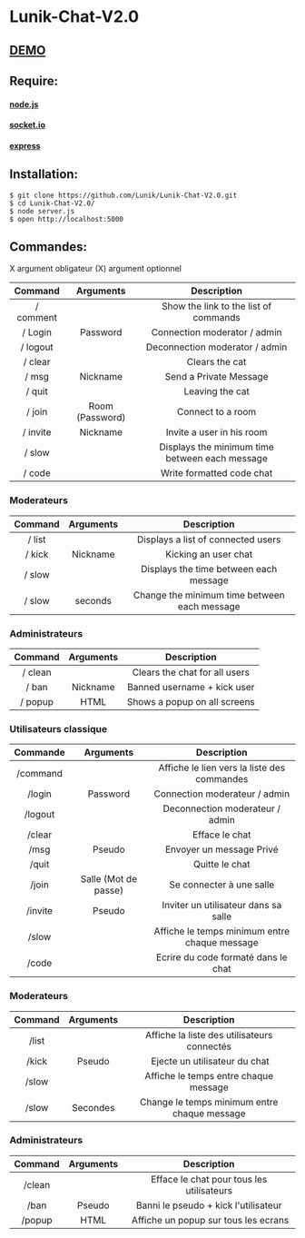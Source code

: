 # Lunik-Chat-V2.0
## [DEMO](http://chat.guillaume-lunik.fr/)

## Require:
#### [node.js](https://nodejs.org/)
#### [socket.io](http://socket.io/)
#### [express](http://expressjs.com/)

## Installation:
	$ git clone https://github.com/Lunik/Lunik-Chat-V2.0.git
	$ cd Lunik-Chat-V2.0/
	$ node server.js
	$ open http://localhost:5000

## Commandes:

X argument obligateur
(X) argument optionnel


|Command | Arguments |  Description |
|:------:|:---------:|:--------------------------------------:|
| / comment | | Show the link to the list of commands |
| / Login | Password | Connection moderator / admin |
| / logout | | Deconnection moderator / admin |
| / clear | | Clears the cat |
| / msg | Nickname | Send a Private Message |
| / quit | | Leaving the cat |
| / join | Room (Password) | Connect to a room |
| / invite | Nickname | Invite a user in his room |
| / slow | | Displays the minimum time between each message |
| / code | | Write formatted code chat |



### Moderateurs


|Command | Arguments |  Description |
|:------:|:---------:|:--------------------------------------:|
| / list | | Displays a list of connected users |
| / kick | Nickname | Kicking an user chat |
| / slow | | Displays the time between each message |
| / slow | seconds | Change the minimum time between each message |

### Administrateurs


|Command | Arguments |  Description |
|:------:|:---------:|:--------------------------------------:|
| / clean | | Clears the chat for all users |
| / ban | Nickname | Banned username + kick user |
| / popup | HTML | Shows a popup on all screens |

### Utilisateurs classique

|Commande | Arguments |  Description |
|:------:|:---------:|:--------------------------------------:|
| /command | | Affiche le lien vers la liste des commandes |
| /login | Password | Connection moderateur / admin |
| /logout | | Deconnection moderateur / admin |
| /clear | | Efface le chat |
| /msg | Pseudo | Envoyer un message Privé |
| /quit |  | Quitte le chat |
| /join | Salle (Mot de passe)| Se connecter à une salle |
| /invite | Pseudo | Inviter un utilisateur dans sa salle |
| /slow | | Affiche le temps minimum entre chaque message |
| /code | | Ecrire du code formaté dans le chat |

### Moderateurs

|Command | Arguments |  Description |
|:------:|:---------:|:--------------------------------------:|
| /list | | Affiche la liste des utilisateurs connectés |
| /kick | Pseudo | Ejecte un utilisateur du chat |
| /slow | | Affiche le temps entre chaque message |
| /slow | Secondes | Change le temps minimum entre chaque message |

### Administrateurs

|Command | Arguments |  Description |
|:------:|:---------:|:--------------------------------------:|
| /clean | | Efface le chat pour tous les utilisateurs |
| /ban | Pseudo | Banni le pseudo + kick l'utilisateur |
| /popup | HTML | Affiche un popup sur tous les ecrans |
